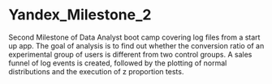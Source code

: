 # Yandex_Milestone_2
Second Milestone of Data Analyst boot camp covering log files from a start up app. The goal of analysis is to find out whether the conversion ratio of an experimental group of users is different from two control groups. A sales funnel of log events is created, followed by the plotting of normal distributions and the execution of z proportion tests.
